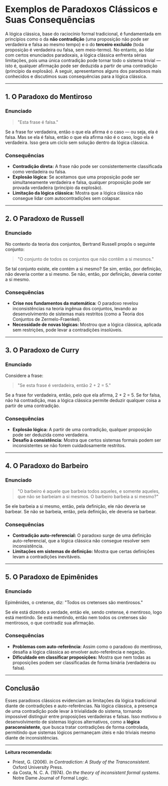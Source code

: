 
# Exemplos de Paradoxos Clássicos e Suas Consequências

A lógica clássica, base do raciocínio formal tradicional, é fundamentada em princípios como o da **não contradição** (uma proposição não pode ser verdadeira e falsa ao mesmo tempo) e o do **terceiro excluído** (toda proposição é verdadeira ou falsa, sem meio-termo). No entanto, ao lidar com certos enunciados paradoxais, a lógica clássica enfrenta sérias limitações, pois uma única contradição pode tornar todo o sistema trivial — isto é, qualquer afirmação pode ser deduzida a partir de uma contradição (princípio da explosão). A seguir, apresentamos alguns dos paradoxos mais conhecidos e discutimos suas consequências para a lógica clássica.

___

## 1. O Paradoxo do Mentiroso

### Enunciado

> "Esta frase é falsa."

Se a frase for verdadeira, então o que ela afirma é o caso — ou seja, ela é falsa. Mas se ela é falsa, então o que ela afirma não é o caso, logo ela é verdadeira. Isso gera um ciclo sem solução dentro da lógica clássica.

### Consequências

- **Contradição direta:** A frase não pode ser consistentemente classificada como verdadeira ou falsa.
- **Explosão lógica:** Se aceitamos que uma proposição pode ser simultaneamente verdadeira e falsa, qualquer proposição pode ser provada verdadeira (princípio da explosão).
- **Limitação da lógica clássica:** Mostra que a lógica clássica não consegue lidar com autocontradições sem colapsar.

___

## 2. O Paradoxo de Russell

### Enunciado

No contexto da teoria dos conjuntos, Bertrand Russell propôs o seguinte conjunto:

> "O conjunto de todos os conjuntos que não contêm a si mesmos."

Se tal conjunto existe, ele contém a si mesmo? Se sim, então, por definição, não deveria conter a si mesmo. Se não, então, por definição, deveria conter a si mesmo.

### Consequências

- **Crise nos fundamentos da matemática:** O paradoxo revelou inconsistências na teoria ingênua dos conjuntos, levando ao desenvolvimento de sistemas mais restritos (como a Teoria dos Conjuntos de Zermelo-Fraenkel).
- **Necessidade de novas lógicas:** Mostrou que a lógica clássica, aplicada sem restrições, pode levar a contradições insolúveis.

___

## 3. O Paradoxo de Curry

### Enunciado

Considere a frase:

> "Se esta frase é verdadeira, então 2 + 2 = 5."

Se a frase for verdadeira, então, pelo que ela afirma, 2 + 2 = 5. Se for falsa, não há contradição, mas a lógica clássica permite deduzir qualquer coisa a partir de uma contradição.

### Consequências

- **Explosão lógica:** A partir de uma contradição, qualquer proposição pode ser deduzida como verdadeira.
- **Desafio à consistência:** Mostra que certos sistemas formais podem ser inconsistentes se não forem cuidadosamente restritos.

___

## 4. O Paradoxo do Barbeiro

### Enunciado

> "O barbeiro é aquele que barbeia todos aqueles, e somente aqueles, que não se barbeiam a si mesmos. O barbeiro barbeia a si mesmo?"

Se ele barbeia a si mesmo, então, pela definição, ele não deveria se barbear. Se não se barbeia, então, pela definição, ele deveria se barbear.

### Consequências

- **Contradição auto-referencial:** O paradoxo surge de uma definição auto-referencial, que a lógica clássica não consegue resolver sem inconsistência.
- **Limitações em sistemas de definição:** Mostra que certas definições levam a contradições inevitáveis.

___

## 5. O Paradoxo de Epimênides

### Enunciado

Epimênides, o cretense, diz: "Todos os cretenses são mentirosos."

Se ele está dizendo a verdade, então ele, sendo cretense, é mentiroso, logo está mentindo. Se está mentindo, então nem todos os cretenses são mentirosos, o que contradiz sua afirmação.

### Consequências

- **Problemas com auto-referência:** Assim como o paradoxo do mentiroso, desafia a lógica clássica ao envolver auto-referência e negação.
- **Dificuldade em classificar proposições:** Mostra que nem todas as proposições podem ser classificadas de forma binária (verdadeira ou falsa).

___

## Conclusão

Esses paradoxos clássicos evidenciam as limitações da lógica tradicional diante de contradições e auto-referências. Na lógica clássica, a presença de uma contradição pode levar à trivialidade do sistema, tornando impossível distinguir entre proposições verdadeiras e falsas. Isso motivou o desenvolvimento de sistemas lógicos alternativos, como a **lógica paraconsistente**, que busca tratar contradições de forma controlada, permitindo que sistemas lógicos permaneçam úteis e não triviais mesmo diante de inconsistências.

___

**Leitura recomendada:**
- Priest, G. (2006). *In Contradiction: A Study of the Transconsistent*. Oxford University Press.
- da Costa, N. C. A. (1974). *On the theory of inconsistent formal systems*. Notre Dame Journal of Formal Logic.



